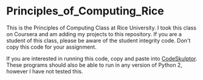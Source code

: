 # Principles_of_Computing_Rice

This is the Principles of Computing Class at Rice University.  I took this class on Coursera and am adding my projects to this repository.  If you are a student of this class, please be aware of the student integrity code. Don't copy this code for your assignment.

If you are interested in running this code, copy and paste into [CodeSkulptor](http://www.codeskulptor.org).  These programs should also be able to run in any version of Python 2, however I have not tested this.
